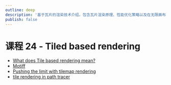 ```yaml
---
outline: deep
description: '基于瓦片的渲染技术介绍，包含瓦片渲染原理、性能优化策略以及在无限画布中的应用实例。'
publish: false
---
```


# 课程 24 - Tiled based rendering

-   [What does Tile based rendering mean?]
-   [Motiff]
-   [Pushing the limit with tilemap rendering]
-   [tile rendering in path tracer]

[What does Tile based rendering mean?]: https://stackoverflow.com/questions/69956923/what-does-tile-based-rendering-mean
[Motiff]: https://www.motiff.com/blog/performance-magic-behind-motiff
[Pushing the limit with tilemap rendering]: https://www.teamflowhq.com/dev/pushing-the-limit-with-tilemap-rendering
[tile rendering in path tracer]: https://github.com/knightcrawler25/GLSL-PathTracer/blob/291c1fdc3f97b2a2602c946b41cecca9c3092af7/src/shaders/tile.glsl#L43
